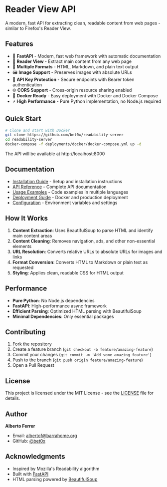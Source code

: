 # Reader View API

A modern, fast API for extracting clean, readable content from web pages - similar to Firefox's Reader View.

## Features

- 🚀 **FastAPI** - Modern, fast web framework with automatic documentation
- 📖 **Reader View** - Extract main content from any web page
- 🎨 **Multiple Formats** - HTML, Markdown, and plain text output
- 🖼️ **Image Support** - Preserves images with absolute URLs
- 🔐 **API Key Protection** - Secure endpoints with Bearer token authentication
- 🌐 **CORS Support** - Cross-origin resource sharing enabled
- 🐳 **Docker Ready** - Easy deployment with Docker and Docker Compose
- ⚡ **High Performance** - Pure Python implementation, no Node.js required

## Quick Start

```bash
# Clone and start with Docker
git clone https://github.com/bet0x/readability-server
cd readability-server
docker-compose -f deployments/docker/docker-compose.yml up -d
```

The API will be available at http://localhost:8000

## Documentation

- [Installation Guide](docs/installation.md) - Setup and installation instructions
- [API Reference](docs/api-reference.md) - Complete API documentation
- [Usage Examples](docs/usage-examples.md) - Code examples in multiple languages
- [Deployment Guide](docs/deployment.md) - Docker and production deployment
- [Configuration](docs/configuration.md) - Environment variables and settings

## How It Works

1. **Content Extraction**: Uses BeautifulSoup to parse HTML and identify main content areas
2. **Content Cleaning**: Removes navigation, ads, and other non-essential elements
3. **URL Resolution**: Converts relative URLs to absolute URLs for images and links
4. **Format Conversion**: Converts HTML to Markdown or plain text as requested
5. **Styling**: Applies clean, readable CSS for HTML output

## Performance

- **Pure Python**: No Node.js dependencies
- **FastAPI**: High-performance async framework
- **Efficient Parsing**: Optimized HTML parsing with BeautifulSoup
- **Minimal Dependencies**: Only essential packages

## Contributing

1. Fork the repository
2. Create a feature branch (`git checkout -b feature/amazing-feature`)
3. Commit your changes (`git commit -m 'Add some amazing feature'`)
4. Push to the branch (`git push origin feature/amazing-feature`)
5. Open a Pull Request

## License

This project is licensed under the MIT License - see the [LICENSE](LICENSE) file for details.

## Author

**Alberto Ferrer**
- Email: albertof@barrahome.org
- GitHub: [@bet0x](https://github.com/bet0x)

## Acknowledgments

- Inspired by Mozilla's Readability algorithm
- Built with [FastAPI](https://fastapi.tiangolo.com/)
- HTML parsing powered by [BeautifulSoup](https://www.crummy.com/software/BeautifulSoup/)